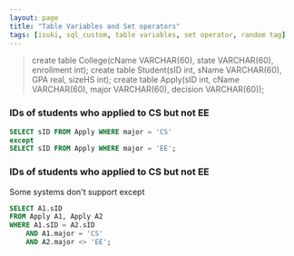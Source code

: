 ```yaml
---
layout: page
title: "Table Variables and Set operators"
tags: [isuki, sql_custom, table variables, set operator, random tag]
---
```


> create table College(cName VARCHAR(60), state VARCHAR(60), enrollment int);
> create table Student(sID int, sName VARCHAR(60), GPA real, sizeHS int);
> create table Apply(sID int, cName VARCHAR(60), major VARCHAR(60), decision VARCHAR(60));



###  IDs of students who applied to CS but not EE

```sql
SELECT sID FROM Apply WHERE major = 'CS'
except
SELECT sID FROM Apply WHERE major = 'EE';
```

###  IDs of students who applied to CS but not EE
  Some systems don't support except

```sql
SELECT A1.sID
FROM Apply A1, Apply A2
WHERE A1.sID = A2.sID
	AND A1.major = 'CS'
	AND A2.major <> 'EE';
```
